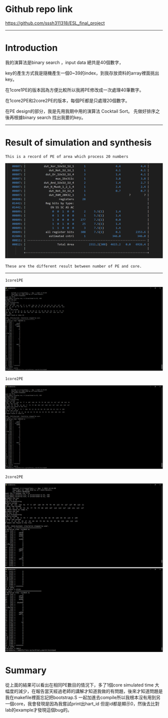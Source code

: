 # Github repo link
https://github.com/sssh311318/ESL_final_project

----------------------------------

# Introduction

我的演算法是binary search ，input data 總共是40個數字，

key的產生方式我是隨機產生一個0~39的index，到我存放資料的array裡面挑出key。

在1core1PE的版本因為方便比較所以我將PE修改成一次處理40筆數字。

在1core2PE和2core2PE的版本，每個PE都是只處理20個數字。

在PE design的部分，我是先用我期中用的演算法 Cocktail Sort。
先做好排序之後再根據binary search 找出我要的key。

----------------------

# Result of simulation and synthesis

    This is a record of PE of area which process 20 numbers

![area_of_pe](https://github.com/sssh311318/ESL_final_project/blob/main/result_of_final_project/PE_area.png?raw=true)

    These are the different result between number of PE and core.


---
    1core1PE
![1core1PE](https://github.com/sssh311318/ESL_final_project/blob/main/result_of_final_project/1core1PE.png?raw=true)
    
    1core2PE
![1core2PE](https://github.com/sssh311318/ESL_final_project/blob/main/result_of_final_project/1core2PE.png?raw=true)

    2core2PE
![2core2PE-1](https://github.com/sssh311318/ESL_final_project/blob/main/result_of_final_project/2core2PE-1.png?raw=true)
![2core2PE-2](https://github.com/sssh311318/ESL_final_project/blob/main/result_of_final_project/2core2PE-2.png?raw=true)

# Summary

從上面的結果可以看出在相同PE數目的情況下，多了1個core simulated time 大幅度的減少，在報告當天經過老師的講解才知道我做的有問題，後來才知道問題是我在makefile裡面忘記把bootstrap.S 一起加進去compile所以我根本沒有用到另一個core，我會發現是因為我嘗試print出hart_id 但是id都是顯示0，然後去比對lab的example才發現這個bug的。
